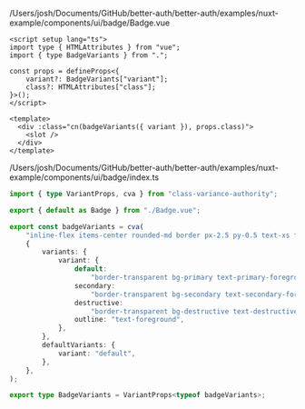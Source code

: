/Users/josh/Documents/GitHub/better-auth/better-auth/examples/nuxt-example/components/ui/badge/Badge.vue
```
<script setup lang="ts">
import type { HTMLAttributes } from "vue";
import { type BadgeVariants } from ".";

const props = defineProps<{
	variant?: BadgeVariants["variant"];
	class?: HTMLAttributes["class"];
}>();
</script>

<template>
  <div :class="cn(badgeVariants({ variant }), props.class)">
    <slot />
  </div>
</template>

```
/Users/josh/Documents/GitHub/better-auth/better-auth/examples/nuxt-example/components/ui/badge/index.ts
```typescript
import { type VariantProps, cva } from "class-variance-authority";

export { default as Badge } from "./Badge.vue";

export const badgeVariants = cva(
	"inline-flex items-center rounded-md border px-2.5 py-0.5 text-xs font-semibold transition-colors focus:outline-none focus:ring-2 focus:ring-ring focus:ring-offset-2",
	{
		variants: {
			variant: {
				default:
					"border-transparent bg-primary text-primary-foreground shadow hover:bg-primary/80",
				secondary:
					"border-transparent bg-secondary text-secondary-foreground hover:bg-secondary/80",
				destructive:
					"border-transparent bg-destructive text-destructive-foreground shadow hover:bg-destructive/80",
				outline: "text-foreground",
			},
		},
		defaultVariants: {
			variant: "default",
		},
	},
);

export type BadgeVariants = VariantProps<typeof badgeVariants>;

```
